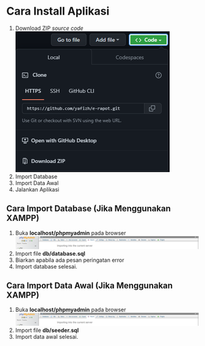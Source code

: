 # Cara Install Aplikasi
1. Download ZIP *source code* ![Cara Download](/assets/img/readme/download.png)
2. Import Database
3. Import Data Awal
4. Jalankan Aplikasi

## Cara Import Database (Jika Menggunakan XAMPP)
1. Buka **localhost/phpmyadmin** pada browser ![Localhost](/assets/img/readme/localhost.png)
2. Import file **db/database.sql**
3. Biarkan apabila ada pesan peringatan error
4. Import database selesai.

## Cara Import Data Awal (Jika Menggunakan XAMPP)
1. Buka **localhost/phpmyadmin** pada browser ![Localhost](/assets/img/readme/localhost.png)
2. Import file **db/seeder.sql**
4. Import data awal selesai.
